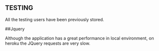  

## TESTING


All the testing users have been previously stored.


##Jquery	

Although the application has a great performance in local environment, on heroku the JQuery requests are very slow. 
